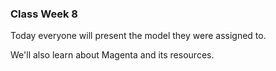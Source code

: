 ### Class Week 8

Today everyone will present the model they were assigned to.

We'll also learn about Magenta and its resources.
